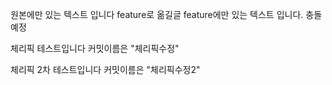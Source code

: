 원본에만 있는 텍스트 입니다 feature로 옮길글
feature에만 있는 텍스트 입니다. 충돌 예정

체리픽 테스트입니다 커밋이름은 "체리픽수정"

체리픽 2차 테스트입니다 커밋이름은 "체리픽수정2"